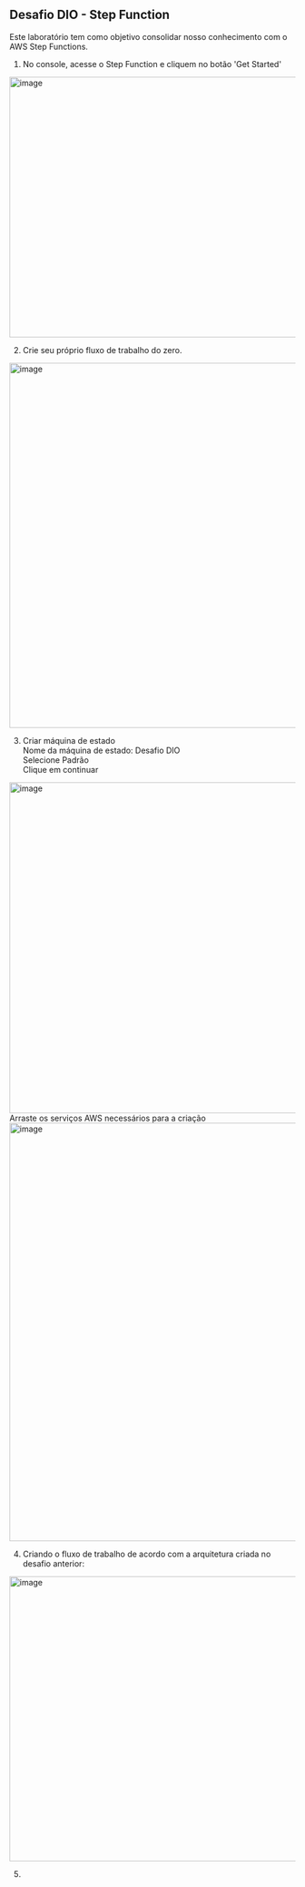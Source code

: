 ## Desafio DIO - Step Function

Este laboratório tem como objetivo consolidar nosso conhecimento com o AWS Step Functions.  

1. No console, acesse o Step Function e cliquem no botão 'Get Started'  
<img width="1887" height="459" alt="image" src="https://github.com/user-attachments/assets/6b006765-bbeb-42a0-bb90-92b83c8c92fa" />

2. Crie seu próprio fluxo de trabalho do zero.  
<img width="1208" height="643" alt="image" src="https://github.com/user-attachments/assets/2362ca0f-4c95-4012-aa58-eebf19a98016" />

3. Criar máquina de estado  
Nome da máquina de estado: Desafio DIO  
Selecione Padrão  
Clique em continuar  
<img width="1743" height="583" alt="image" src="https://github.com/user-attachments/assets/e97ab51b-9d2d-4001-bd81-97d04ce072da" />
Arraste os serviços AWS necessários para a criação  
<img width="1910" height="737" alt="image" src="https://github.com/user-attachments/assets/5a012e96-5d47-4deb-956a-7a1868f2e7f3" />

4. Criando o fluxo de trabalho de acordo com a arquitetura criada no desafio anterior:  
<img width="792" height="502" alt="image" src="https://github.com/user-attachments/assets/545ee980-2529-464e-b63f-2b30f70acd44" />

5. 
